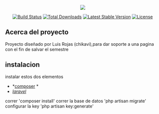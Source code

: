 <p align="center"><img src="https://laravel.com/assets/img/components/logo-laravel.svg"></p>

<p align="center">
<a href="https://travis-ci.org/laravel/framework"><img src="https://travis-ci.org/laravel/framework.svg" alt="Build Status"></a>
<a href="https://packagist.org/packages/laravel/framework"><img src="https://poser.pugx.org/laravel/framework/d/total.svg" alt="Total Downloads"></a>
<a href="https://packagist.org/packages/laravel/framework"><img src="https://poser.pugx.org/laravel/framework/v/stable.svg" alt="Latest Stable Version"></a>
<a href="https://packagist.org/packages/laravel/framework"><img src="https://poser.pugx.org/laravel/framework/license.svg" alt="License"></a>
</p>

## Acerca del proyecto

Proyecto diseñado por Luis Rojas (chikavi),para dar soporte a una pagina con el fin de salvar el semestre

## instalacion
instalar estos dos elementos
- *[composer](https://getcomposer.org/) *
- *[laravel](https://laravel.com/docs/)* 

correr 'composer install'
correr la base de datos 'php artisan migrate'
configurar la key 'php artisan key:generate'



